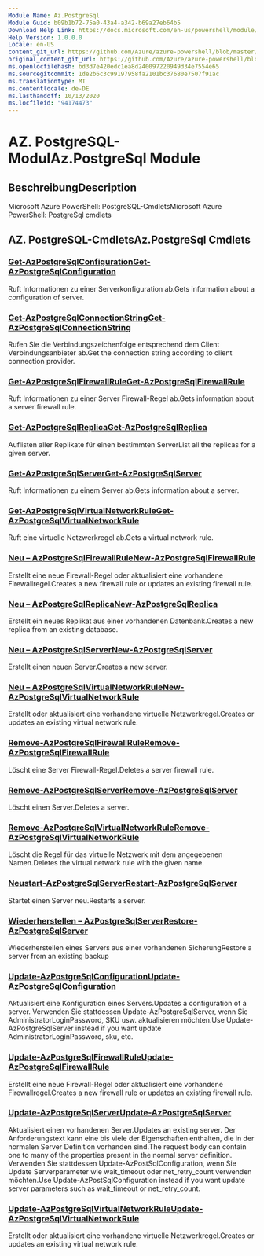 ```yaml
---
Module Name: Az.PostgreSql
Module Guid: b09b1b72-75a0-43a4-a342-b69a27eb64b5
Download Help Link: https://docs.microsoft.com/en-us/powershell/module/az.postgresql
Help Version: 1.0.0.0
Locale: en-US
content_git_url: https://github.com/Azure/azure-powershell/blob/master/src/PostgreSql/help/Az.PostgreSql.md
original_content_git_url: https://github.com/Azure/azure-powershell/blob/master/src/PostgreSql/help/Az.PostgreSql.md
ms.openlocfilehash: bd3d7e420edc1ea8d240097220949d34e7554e65
ms.sourcegitcommit: 1de2b6c3c99197958fa2101bc37680e7507f91ac
ms.translationtype: MT
ms.contentlocale: de-DE
ms.lasthandoff: 10/13/2020
ms.locfileid: "94174473"
---
```

# <span data-ttu-id="5cc16-101">AZ. PostgreSQL-Modul</span><span class="sxs-lookup"><span data-stu-id="5cc16-101">Az.PostgreSql Module</span></span>
## <span data-ttu-id="5cc16-102">Beschreibung</span><span class="sxs-lookup"><span data-stu-id="5cc16-102">Description</span></span>
<span data-ttu-id="5cc16-103">Microsoft Azure PowerShell: PostgreSQL-Cmdlets</span><span class="sxs-lookup"><span data-stu-id="5cc16-103">Microsoft Azure PowerShell: PostgreSql cmdlets</span></span>

## <span data-ttu-id="5cc16-104">AZ. PostgreSQL-Cmdlets</span><span class="sxs-lookup"><span data-stu-id="5cc16-104">Az.PostgreSql Cmdlets</span></span>
### [<span data-ttu-id="5cc16-105">Get-AzPostgreSqlConfiguration</span><span class="sxs-lookup"><span data-stu-id="5cc16-105">Get-AzPostgreSqlConfiguration</span></span>](Get-AzPostgreSqlConfiguration.md)
<span data-ttu-id="5cc16-106">Ruft Informationen zu einer Serverkonfiguration ab.</span><span class="sxs-lookup"><span data-stu-id="5cc16-106">Gets information about a configuration of server.</span></span>

### [<span data-ttu-id="5cc16-107">Get-AzPostgreSqlConnectionString</span><span class="sxs-lookup"><span data-stu-id="5cc16-107">Get-AzPostgreSqlConnectionString</span></span>](Get-AzPostgreSqlConnectionString.md)
<span data-ttu-id="5cc16-108">Rufen Sie die Verbindungszeichenfolge entsprechend dem Client Verbindungsanbieter ab.</span><span class="sxs-lookup"><span data-stu-id="5cc16-108">Get the connection string according to client connection provider.</span></span>

### [<span data-ttu-id="5cc16-109">Get-AzPostgreSqlFirewallRule</span><span class="sxs-lookup"><span data-stu-id="5cc16-109">Get-AzPostgreSqlFirewallRule</span></span>](Get-AzPostgreSqlFirewallRule.md)
<span data-ttu-id="5cc16-110">Ruft Informationen zu einer Server Firewall-Regel ab.</span><span class="sxs-lookup"><span data-stu-id="5cc16-110">Gets information about a server firewall rule.</span></span>

### [<span data-ttu-id="5cc16-111">Get-AzPostgreSqlReplica</span><span class="sxs-lookup"><span data-stu-id="5cc16-111">Get-AzPostgreSqlReplica</span></span>](Get-AzPostgreSqlReplica.md)
<span data-ttu-id="5cc16-112">Auflisten aller Replikate für einen bestimmten Server</span><span class="sxs-lookup"><span data-stu-id="5cc16-112">List all the replicas for a given server.</span></span>

### [<span data-ttu-id="5cc16-113">Get-AzPostgreSqlServer</span><span class="sxs-lookup"><span data-stu-id="5cc16-113">Get-AzPostgreSqlServer</span></span>](Get-AzPostgreSqlServer.md)
<span data-ttu-id="5cc16-114">Ruft Informationen zu einem Server ab.</span><span class="sxs-lookup"><span data-stu-id="5cc16-114">Gets information about a server.</span></span>

### [<span data-ttu-id="5cc16-115">Get-AzPostgreSqlVirtualNetworkRule</span><span class="sxs-lookup"><span data-stu-id="5cc16-115">Get-AzPostgreSqlVirtualNetworkRule</span></span>](Get-AzPostgreSqlVirtualNetworkRule.md)
<span data-ttu-id="5cc16-116">Ruft eine virtuelle Netzwerkregel ab.</span><span class="sxs-lookup"><span data-stu-id="5cc16-116">Gets a virtual network rule.</span></span>

### [<span data-ttu-id="5cc16-117">Neu – AzPostgreSqlFirewallRule</span><span class="sxs-lookup"><span data-stu-id="5cc16-117">New-AzPostgreSqlFirewallRule</span></span>](New-AzPostgreSqlFirewallRule.md)
<span data-ttu-id="5cc16-118">Erstellt eine neue Firewall-Regel oder aktualisiert eine vorhandene Firewallregel.</span><span class="sxs-lookup"><span data-stu-id="5cc16-118">Creates a new firewall rule or updates an existing firewall rule.</span></span>

### [<span data-ttu-id="5cc16-119">Neu – AzPostgreSqlReplica</span><span class="sxs-lookup"><span data-stu-id="5cc16-119">New-AzPostgreSqlReplica</span></span>](New-AzPostgreSqlReplica.md)
<span data-ttu-id="5cc16-120">Erstellt ein neues Replikat aus einer vorhandenen Datenbank.</span><span class="sxs-lookup"><span data-stu-id="5cc16-120">Creates a new replica from an existing database.</span></span>

### [<span data-ttu-id="5cc16-121">Neu – AzPostgreSqlServer</span><span class="sxs-lookup"><span data-stu-id="5cc16-121">New-AzPostgreSqlServer</span></span>](New-AzPostgreSqlServer.md)
<span data-ttu-id="5cc16-122">Erstellt einen neuen Server.</span><span class="sxs-lookup"><span data-stu-id="5cc16-122">Creates a new server.</span></span>

### [<span data-ttu-id="5cc16-123">Neu – AzPostgreSqlVirtualNetworkRule</span><span class="sxs-lookup"><span data-stu-id="5cc16-123">New-AzPostgreSqlVirtualNetworkRule</span></span>](New-AzPostgreSqlVirtualNetworkRule.md)
<span data-ttu-id="5cc16-124">Erstellt oder aktualisiert eine vorhandene virtuelle Netzwerkregel.</span><span class="sxs-lookup"><span data-stu-id="5cc16-124">Creates or updates an existing virtual network rule.</span></span>

### [<span data-ttu-id="5cc16-125">Remove-AzPostgreSqlFirewallRule</span><span class="sxs-lookup"><span data-stu-id="5cc16-125">Remove-AzPostgreSqlFirewallRule</span></span>](Remove-AzPostgreSqlFirewallRule.md)
<span data-ttu-id="5cc16-126">Löscht eine Server Firewall-Regel.</span><span class="sxs-lookup"><span data-stu-id="5cc16-126">Deletes a server firewall rule.</span></span>

### [<span data-ttu-id="5cc16-127">Remove-AzPostgreSqlServer</span><span class="sxs-lookup"><span data-stu-id="5cc16-127">Remove-AzPostgreSqlServer</span></span>](Remove-AzPostgreSqlServer.md)
<span data-ttu-id="5cc16-128">Löscht einen Server.</span><span class="sxs-lookup"><span data-stu-id="5cc16-128">Deletes a server.</span></span>

### [<span data-ttu-id="5cc16-129">Remove-AzPostgreSqlVirtualNetworkRule</span><span class="sxs-lookup"><span data-stu-id="5cc16-129">Remove-AzPostgreSqlVirtualNetworkRule</span></span>](Remove-AzPostgreSqlVirtualNetworkRule.md)
<span data-ttu-id="5cc16-130">Löscht die Regel für das virtuelle Netzwerk mit dem angegebenen Namen.</span><span class="sxs-lookup"><span data-stu-id="5cc16-130">Deletes the virtual network rule with the given name.</span></span>

### [<span data-ttu-id="5cc16-131">Neustart-AzPostgreSqlServer</span><span class="sxs-lookup"><span data-stu-id="5cc16-131">Restart-AzPostgreSqlServer</span></span>](Restart-AzPostgreSqlServer.md)
<span data-ttu-id="5cc16-132">Startet einen Server neu.</span><span class="sxs-lookup"><span data-stu-id="5cc16-132">Restarts a server.</span></span>

### [<span data-ttu-id="5cc16-133">Wiederherstellen – AzPostgreSqlServer</span><span class="sxs-lookup"><span data-stu-id="5cc16-133">Restore-AzPostgreSqlServer</span></span>](Restore-AzPostgreSqlServer.md)
<span data-ttu-id="5cc16-134">Wiederherstellen eines Servers aus einer vorhandenen Sicherung</span><span class="sxs-lookup"><span data-stu-id="5cc16-134">Restore a server from an existing backup</span></span>

### [<span data-ttu-id="5cc16-135">Update-AzPostgreSqlConfiguration</span><span class="sxs-lookup"><span data-stu-id="5cc16-135">Update-AzPostgreSqlConfiguration</span></span>](Update-AzPostgreSqlConfiguration.md)
<span data-ttu-id="5cc16-136">Aktualisiert eine Konfiguration eines Servers.</span><span class="sxs-lookup"><span data-stu-id="5cc16-136">Updates a configuration of a server.</span></span>
<span data-ttu-id="5cc16-137">Verwenden Sie stattdessen Update-AzPostgreSqlServer, wenn Sie AdministratorLoginPassword, SKU usw. aktualisieren möchten.</span><span class="sxs-lookup"><span data-stu-id="5cc16-137">Use Update-AzPostgreSqlServer instead if you want update AdministratorLoginPassword, sku, etc.</span></span>

### [<span data-ttu-id="5cc16-138">Update-AzPostgreSqlFirewallRule</span><span class="sxs-lookup"><span data-stu-id="5cc16-138">Update-AzPostgreSqlFirewallRule</span></span>](Update-AzPostgreSqlFirewallRule.md)
<span data-ttu-id="5cc16-139">Erstellt eine neue Firewall-Regel oder aktualisiert eine vorhandene Firewallregel.</span><span class="sxs-lookup"><span data-stu-id="5cc16-139">Creates a new firewall rule or updates an existing firewall rule.</span></span>

### [<span data-ttu-id="5cc16-140">Update-AzPostgreSqlServer</span><span class="sxs-lookup"><span data-stu-id="5cc16-140">Update-AzPostgreSqlServer</span></span>](Update-AzPostgreSqlServer.md)
<span data-ttu-id="5cc16-141">Aktualisiert einen vorhandenen Server.</span><span class="sxs-lookup"><span data-stu-id="5cc16-141">Updates an existing server.</span></span>
<span data-ttu-id="5cc16-142">Der Anforderungstext kann eine bis viele der Eigenschaften enthalten, die in der normalen Server Definition vorhanden sind.</span><span class="sxs-lookup"><span data-stu-id="5cc16-142">The request body can contain one to many of the properties present in the normal server definition.</span></span>
<span data-ttu-id="5cc16-143">Verwenden Sie stattdessen Update-AzPostSqlConfiguration, wenn Sie Update Serverparameter wie wait_timeout oder net_retry_count verwenden möchten.</span><span class="sxs-lookup"><span data-stu-id="5cc16-143">Use Update-AzPostSqlConfiguration instead if you want update server parameters such as wait_timeout or net_retry_count.</span></span>

### [<span data-ttu-id="5cc16-144">Update-AzPostgreSqlVirtualNetworkRule</span><span class="sxs-lookup"><span data-stu-id="5cc16-144">Update-AzPostgreSqlVirtualNetworkRule</span></span>](Update-AzPostgreSqlVirtualNetworkRule.md)
<span data-ttu-id="5cc16-145">Erstellt oder aktualisiert eine vorhandene virtuelle Netzwerkregel.</span><span class="sxs-lookup"><span data-stu-id="5cc16-145">Creates or updates an existing virtual network rule.</span></span>

